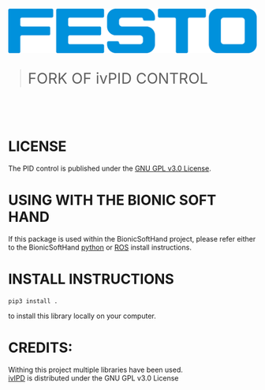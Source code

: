 [![FESTO](images/logo.png)](https://www.festo.com/group/de/cms/10156.htm)

> <p style="font-size:30px">FORK OF ivPID CONTROL </p>

<br></br>

# LICENSE
The PID control is published under the [GNU GPL v3.0 License](https://www.gnu.org/licenses/gpl-3.0.de.html).

# USING WITH THE BIONIC SOFT HAND
If this package is used within the BionicSoftHand project, please refer either to the BionicSoftHand [python](https://github.com/Schwimo/phand-python-libs/blob/master/README.md) or [ROS](https://github.com/Schwimo/phand-ros/blob/master/README.md) install instructions.

# INSTALL INSTRUCTIONS 
```
pip3 install . 
```
to install this library locally on your computer.

# CREDITS:
Withing this project multiple libraries have been used.     
[ivIPD](https://github.com/ivmech/ivPID) is distributed under the GNU GPL v3.0 License
